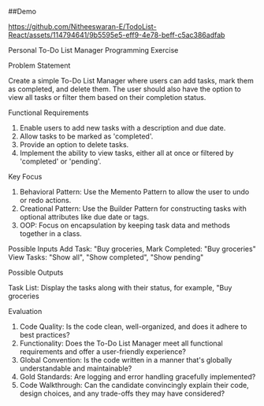 ##Demo


https://github.com/Nitheeswaran-E/TodoList-React/assets/114794641/9b5595e5-eff9-4e78-beff-c5ac386adfab





Personal To-Do List Manager Programming Exercise


Problem Statement


Create a simple To-Do List Manager where users can add tasks, mark them as completed, and delete them. The user should also have the
option to view all tasks or filter them based on their completion status.

Functional Requirements

1. Enable users to add new tasks with a description and due date.
2. Allow tasks to be marked as 'completed'.
3. Provide an option to delete tasks.
4. Implement the ability to view tasks, either all at once or filtered by 'completed' or 'pending'.


Key Focus
1. Behavioral Pattern: Use the Memento Pattern to allow the user to undo or redo actions.
2. Creational Pattern: Use the Builder Pattern for constructing tasks with optional attributes like due date or tags.
3. OOP: Focus on encapsulation by keeping task data and methods together in a class.


Possible Inputs
 Add Task: "Buy groceries,
 Mark Completed: "Buy groceries"
 View Tasks: "Show all", "Show completed", "Show pending"
 
Possible Outputs

 Task List: Display the tasks along with their status, for example, "Buy groceries 
 
Evaluation

1. Code Quality: Is the code clean, well-organized, and does it adhere to best practices?
2. Functionality: Does the To-Do List Manager meet all functional requirements and offer a user-friendly experience?
3. Global Convention: Is the code written in a manner that's globally understandable and maintainable?
4. Gold Standards: Are logging and error handling gracefully implemented?
5. Code Walkthrough: Can the candidate convincingly explain their code, design choices, and any trade-offs they may have considered?

